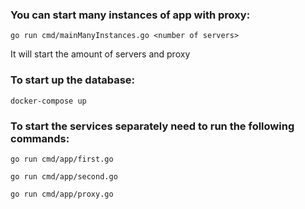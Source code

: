 ### You can start many instances of app with proxy:

```go run cmd/mainManyInstances.go <number of servers>```

It will start the amount of servers and proxy

### To start up the database:
```docker-compose up```

### To start the services separately need to run the following commands:

```go run cmd/app/first.go```

```go run cmd/app/second.go```

```go run cmd/app/proxy.go```